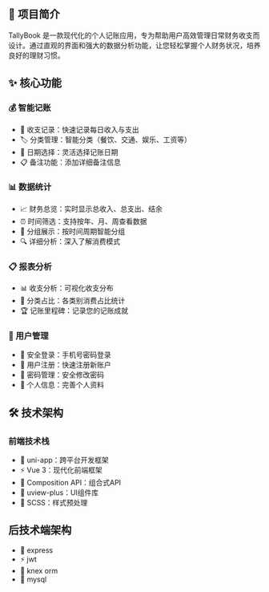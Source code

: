 ## 🎯 项目简介

TallyBook 是一款现代化的个人记账应用，专为帮助用户高效管理日常财务收支而设计。通过直观的界面和强大的数据分析功能，让您轻松掌握个人财务状况，培养良好的理财习惯。

## ✨ 核心功能

### 💰 智能记账
- 📝 收支记录：快速记录每日收入与支出
- 🏷️ 分类管理：智能分类（餐饮、交通、娱乐、工资等）
- 📅 日期选择：灵活选择记账日期
- 📋 备注功能：添加详细备注信息

### 📊 数据统计
- 📈 财务总览：实时显示总收入、总支出、结余
- ⏰ 时间筛选：支持按年、月、周查看数据
- 📑 分组展示：按时间周期智能分组
- 🔍 详细分析：深入了解消费模式

### 📋 报表分析
- 📊 收支分析：可视化收支分布
- 🎯 分类占比：各类别消费占比统计
- 🏆 记账里程碑：记录您的记账成就

### 👤 用户管理
- 🔐 安全登录：手机号密码登录
- 📝 用户注册：快速注册新账户
- 🔑 密码管理：安全修改密码
- 👤 个人信息：完善个人资料

## 🛠️ 技术架构
### 前端技术栈
- 🚀 uni-app：跨平台开发框架
- ⚡ Vue 3：现代化前端框架
- 🎨 Composition API：组合式API
- 🎯 uview-plus：UI组件库
- 💅 SCSS：样式预处理
## 后技术端架构
- 🚀 express
- ⚡ jwt
- 🎨 knex orm
- 🎯 mysql

